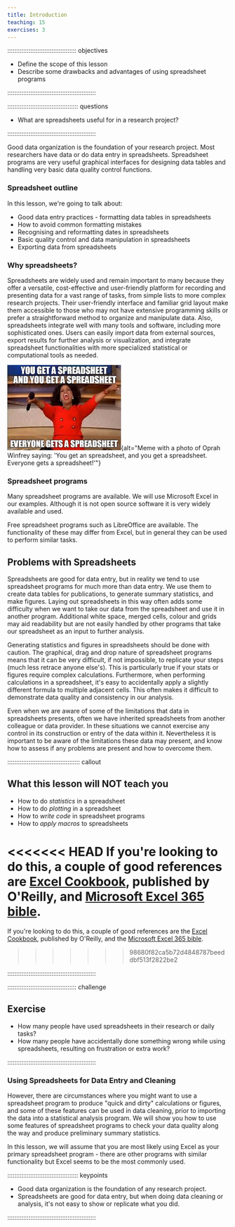 ```yaml
---
title: Introduction
teaching: 15
exercises: 3
---
```


::::::::::::::::::::::::::::::::::::::: objectives

- Define the scope of this lesson
- Describe some drawbacks and advantages of using spreadsheet programs

::::::::::::::::::::::::::::::::::::::::::::::::::

:::::::::::::::::::::::::::::::::::::::: questions

- What are spreadsheets useful for in a research project?

::::::::::::::::::::::::::::::::::::::::::::::::::


Good data organization is the foundation of your research
project. Most researchers have data or do data entry in
spreadsheets. Spreadsheet programs are very useful graphical
interfaces for designing data tables and handling very basic data
quality control functions.

### Spreadsheet outline

In this lesson, we're going to talk about:

- Good data entry practices - formatting data tables in spreadsheets
- How to avoid common formatting mistakes
- Recognising and reformatting dates in spreadsheets
- Basic quality control and data manipulation in spreadsheets
- Exporting data from spreadsheets

### Why spreadsheets?

Spreadsheets are widely used and remain important to many because they offer a versatile, cost-effective and user-friendly platform for recording and presenting data for a vast range of tasks, from simple lists to more complex research projects. Their user-friendly interface and familiar grid layout make them accessible to those who may not have extensive programming skills or prefer a straightforward method to organize and manipulate data. Also, spreadsheets integrate well with many tools and software, including more sophisticated ones. Users can easily import data from external sources, export results for further analysis or visualization, and integrate spreadsheet functionalities with more specialized statistical or computational tools as needed. 


![Oprah spreadsheet meme](fig/oprah-spreadsheet-meme.jpeg){alt="Meme with a photo of Oprah Winfrey saying: 'You get an spreadsheet, and you get a spreadsheet. Everyone gets a spreadsheet!'"}


### Spreadsheet programs

Many spreadsheet programs are available. We will use Microsoft Excel in our examples.
Although it is not open source software it is very widely available and used.

Free spreadsheet programs such as LibreOffice are available.
The functionality of these may differ from Excel, but in general they can be used to perform similar tasks.

## Problems with Spreadsheets

Spreadsheets are good for data entry,
but in reality we tend to use spreadsheet programs for much more than data entry.
We use them to create data tables for publications,
to generate summary statistics,
and make figures.
Laying out spreadsheets in this way often adds some difficulty when we want
to take our data from the spreadsheet and use it in another program.
Additional white space, merged cells, colour and grids
may aid readability but are not easily handled by other programs
that take our spreadsheet as an input to further analysis.

Generating statistics and figures in spreadsheets should be done with caution.
The graphical, drag and drop nature of spreadsheet programs means that it can be very difficult, if not impossible, to replicate your steps (much less retrace anyone else's).
This is particularly true if your stats or figures require complex calculations.
Furthermore, when performing calculations in a spreadsheet, it's easy to accidentally apply a slightly different formula to multiple adjacent cells.
This often makes it difficult to demonstrate data quality and consistency in our analysis.

Even when we are aware of some of the limitations that data in spreadsheets presents,
often we have inherited spreadsheets from another colleague or data provider.
In these situations we cannot exercise any control in its construction
or entry of the data within it.
Nevertheless it is important to be aware of the limitations these data may present, and know how to assess if any problems are present and how to overcome them.

:::::::::::::::::::::::::::::::::::::::::  callout

## What this lesson will NOT teach you

- How to do *statistics* in a spreadsheet
- How to do *plotting* in a spreadsheet
- How to *write code* in spreadsheet programs
- How to *apply macros* to spreadsheets

<<<<<<< HEAD
If you're looking to do this, a couple of good references are
[Excel Cookbook](https://search.worldcat.org/title/1419271899), published by O'Reilly, and [Microsoft Excel 365 bible](https://search.worldcat.org/en/title/1263023438).
=======
If you're looking to do this, a couple of good references are the
[Excel Cookbook](https://search.worldcat.org/title/1419271899), published by O'Reilly, and the [Microsoft Excel 365 bible](https://search.worldcat.org/en/title/1263023438).
>>>>>>> 98680f82ca5b72d4848787beeddbf513f2822be2


::::::::::::::::::::::::::::::::::::::::::::::::::

:::::::::::::::::::::::::::::::::::::::  challenge

## Exercise

- How many people have used spreadsheets in their research or daily tasks?
- How many people have accidentally done something wrong while using spreadsheets, resulting on frustration or extra work?
  

::::::::::::::::::::::::::::::::::::::::::::::::::

### Using Spreadsheets for Data Entry and Cleaning

However, there are circumstances where you might want to use a spreadsheet
program to produce "quick and dirty" calculations or figures, and some of
these features can be used in data cleaning, prior to importing the data into a
statistical analysis program. We will show you how to use some features of
spreadsheet programs to check your data quality along the way and produce
preliminary summary statistics.

In this lesson, we will assume that you are most likely using Excel as
your primary spreadsheet program - there are other programs with similar functionality but Excel seems
to be the most commonly used.



:::::::::::::::::::::::::::::::::::::::: keypoints

- Good data organization is the foundation of any research project.
- Spreadsheets are good for data entry, but when doing data cleaning or analysis, it's not easy to show or replicate what you did.

::::::::::::::::::::::::::::::::::::::::::::::::::


